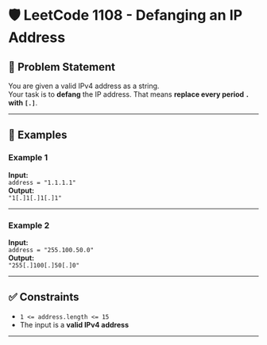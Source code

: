 # 🛡️ LeetCode 1108 - Defanging an IP Address

## 🧩 Problem Statement

You are given a valid IPv4 address as a string.  
Your task is to **defang** the IP address. That means **replace every period `.` with `[.]`**.

---

## 🧠 Examples

### Example 1
**Input:**  
`address = "1.1.1.1"`  
**Output:**  
`"1[.]1[.]1[.]1"`

---

### Example 2
**Input:**  
`address = "255.100.50.0"`  
**Output:**  
`"255[.]100[.]50[.]0"`

---

## ✅ Constraints

- `1 <= address.length <= 15`
- The input is a **valid IPv4 address**

---